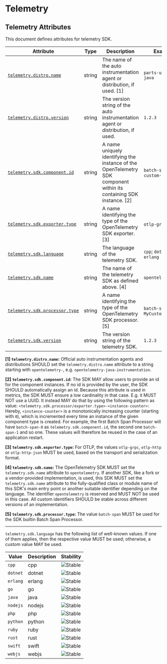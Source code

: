 <!--- Hugo front matter used to generate the website version of this page:
--->

<!-- NOTE: THIS FILE IS AUTOGENERATED. DO NOT EDIT BY HAND. -->
<!-- see templates/registry/markdown/attribute_namespace.md.j2 -->

# Telemetry

## Telemetry Attributes

This document defines attributes for telemetry SDK.

| Attribute | Type | Description | Examples | Stability |
|---|---|---|---|---|
| <a id="telemetry-distro-name" href="#telemetry-distro-name">`telemetry.distro.name`</a> | string | The name of the auto instrumentation agent or distribution, if used. [1] | `parts-unlimited-java` | ![Experimental](https://img.shields.io/badge/-experimental-blue) |
| <a id="telemetry-distro-version" href="#telemetry-distro-version">`telemetry.distro.version`</a> | string | The version string of the auto instrumentation agent or distribution, if used. | `1.2.3` | ![Experimental](https://img.shields.io/badge/-experimental-blue) |
| <a id="telemetry-sdk-component-id" href="#telemetry-sdk-component-id">`telemetry.sdk.component.id`</a> | string | A name uniquely identifying the instance of the OpenTelemetry SDK component within its containing SDK instance. [2] | `batch-span-0`; `custom-name` | ![Experimental](https://img.shields.io/badge/-experimental-blue) |
| <a id="telemetry-sdk-exporter-type" href="#telemetry-sdk-exporter-type">`telemetry.sdk.exporter.type`</a> | string | A name identifying the type of the OpenTelemetry SDK exporter. [3] | `otlp-grpc`; `jaeger` | ![Experimental](https://img.shields.io/badge/-experimental-blue) |
| <a id="telemetry-sdk-language" href="#telemetry-sdk-language">`telemetry.sdk.language`</a> | string | The language of the telemetry SDK. | `cpp`; `dotnet`; `erlang` | ![Stable](https://img.shields.io/badge/-stable-lightgreen) |
| <a id="telemetry-sdk-name" href="#telemetry-sdk-name">`telemetry.sdk.name`</a> | string | The name of the telemetry SDK as defined above. [4] | `opentelemetry` | ![Stable](https://img.shields.io/badge/-stable-lightgreen) |
| <a id="telemetry-sdk-processor-type" href="#telemetry-sdk-processor-type">`telemetry.sdk.processor.type`</a> | string | A name identifying the type of the OpenTelemetry SDK processor. [5] | `batch-span`; `MyCustomProcessor` | ![Experimental](https://img.shields.io/badge/-experimental-blue) |
| <a id="telemetry-sdk-version" href="#telemetry-sdk-version">`telemetry.sdk.version`</a> | string | The version string of the telemetry SDK. | `1.2.3` | ![Stable](https://img.shields.io/badge/-stable-lightgreen) |

**[1] `telemetry.distro.name`:** Official auto instrumentation agents and distributions SHOULD set the `telemetry.distro.name` attribute to
a string starting with `opentelemetry-`, e.g. `opentelemetry-java-instrumentation`.

**[2] `telemetry.sdk.component.id`:** The SDK MAY allow users to provide an id for the component instances. If no id is provided by the user,
the SDK SHOULD automatically assign an id. Because this attribute is used in metrics, the SDK MUST ensure a low cardinality in that case.
E.g. it MUST NOT use a UUID.
It instead MAY do that by using the following pattern as value: `<telemetry.sdk.processor/exporter.type>-<instance-counter>`:
Hereby, `<instance-counter>` is a monotonically increasing counter (starting with `0`), which is incremented every time an
instance of the given component type is created.
For example, the first Batch Span Processor will have `batch-span-0` as `telemetry.sdk.component.id`, the second one `batch-span-1` and so one.
These values will therefore be reused in the case of an application restart.

**[3] `telemetry.sdk.exporter.type`:** For OTLP, the values `otlp-grpc`, `otlp-http` or `otlp-http-json` MUST be used, based on the transport and serialization format.

**[4] `telemetry.sdk.name`:** The OpenTelemetry SDK MUST set the `telemetry.sdk.name` attribute to `opentelemetry`.
If another SDK, like a fork or a vendor-provided implementation, is used, this SDK MUST set the
`telemetry.sdk.name` attribute to the fully-qualified class or module name of this SDK's main entry point
or another suitable identifier depending on the language.
The identifier `opentelemetry` is reserved and MUST NOT be used in this case.
All custom identifiers SHOULD be stable across different versions of an implementation.

**[5] `telemetry.sdk.processor.type`:** The value `batch-span` MUST be used for the SDK builtin Batch Span Processor.

---

`telemetry.sdk.language` has the following list of well-known values. If one of them applies, then the respective value MUST be used; otherwise, a custom value MAY be used.

| Value  | Description | Stability |
|---|---|---|
| `cpp` | cpp | ![Stable](https://img.shields.io/badge/-stable-lightgreen) |
| `dotnet` | dotnet | ![Stable](https://img.shields.io/badge/-stable-lightgreen) |
| `erlang` | erlang | ![Stable](https://img.shields.io/badge/-stable-lightgreen) |
| `go` | go | ![Stable](https://img.shields.io/badge/-stable-lightgreen) |
| `java` | java | ![Stable](https://img.shields.io/badge/-stable-lightgreen) |
| `nodejs` | nodejs | ![Stable](https://img.shields.io/badge/-stable-lightgreen) |
| `php` | php | ![Stable](https://img.shields.io/badge/-stable-lightgreen) |
| `python` | python | ![Stable](https://img.shields.io/badge/-stable-lightgreen) |
| `ruby` | ruby | ![Stable](https://img.shields.io/badge/-stable-lightgreen) |
| `rust` | rust | ![Stable](https://img.shields.io/badge/-stable-lightgreen) |
| `swift` | swift | ![Stable](https://img.shields.io/badge/-stable-lightgreen) |
| `webjs` | webjs | ![Stable](https://img.shields.io/badge/-stable-lightgreen) |
